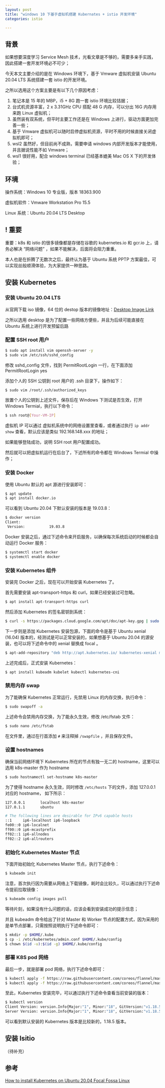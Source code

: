 ```yaml
---
layout: post
title: "windows 10 下基于虚拟机搭建 Kubernates + istio 开发环境"
categories: istio

---
```


## 背景

如果想要深度学习 Service Mesh 技术，光看文章是不够的，需要多亲手实践，因此搭建一套开发环境必不可少；

今天本文主要介绍的是在 Windows 环境下，基于 Vmware 虚拟机安装 Ubuntu 20.04 LTS 系统搭建一套 istio 的开发环境。

之所以选用这个方案主要是有以下几个原因考虑：

1. 笔记本是 15 年的 MBP，i5 + 8G 跑一套 istio 环境比较拮据；
2. 台式机资源丰富，2 x 3.31GHz CPU 搭配 48 G 内存，可以分出 16G 内存用来跑 Linux 虚拟机；
3. 虽然装有双系统，但平时主要工作还是在 Windows 上进行，驱动方面更加完善一些；
4. 基于 Vmware 虚拟机可以随时启停虚拟机资源，平时不用的时候直接关闭虚拟机即可；
5. wsl2 虽然好，但目前尚不成熟，需要申请 windows 内部开发版本才能使用，并且据说性能不如 Vmware；
6. wsl1 很好用，配合 windows terminal 已经基本媲美 Mac OS X 下的开发体验；

## 环境

操作系统：Windows 10 专业版，版本 18363.900

虚拟机软件：Vmware Workstation Pro 15.5

Linux 系统：Ubuntu 20.04 LTS Desktop

## ! 重要

重要：k8s 和 istio 的很多镜像都是存储在谷歌的 kubernetes.io 和 gcr.io 上，请务必解决 “网络问题” ，如果不能解决，后面将会阻力重重。

本人也是在折腾了无数次之后，最终认为基于 Ubuntu 系统 PPTP 方案最佳，可以实现丝般顺滑体验，为大家提供一种思路。

## 安装 Kubernetes

### 安装 Ubuntu 20.04 LTS 

从官网下载 iso 镜像，64 位的 destop 版本的镜像地址：[Desktop Image Link](https://releases.ubuntu.com/20.04/ubuntu-20.04-desktop-amd64.iso)

之所以选用 desktop 是为了配置一些网络方便些，并且为后续可能直接在 Ubuntu 系统上进行开发预留后路

### 配置 SSH root 用户

```bash
$ sudo apt install vim openssh-server -y
$ sudo vim /etc/ssh/sshd_config
```

修改 sshd_config 文件，找到 PermitRootLogin 一行，在下面添加 PermitRootLogin yes

添加个人的 SSH 公钥到 root 用户的 .ssh  目录下，操作如下：

```bash
$ sudo vim /root/.ssh/authorized_keys
```

放置个人的公钥到上述文件，保存后在 Windows 下测试是否生效，打开 Windows Termial，执行以下命令：

```bash
$ ssh root@[Your-VM-IP]
```

虚拟机 IP 可以通过 虚拟机系统中的网络设置里查看，或者通过执行 `ip addr show` 查看，默认应该是类似 192.168.148.xxx 的地址；

如果能够登陆成功，说明 SSH root 用户配置成功。

然后就可以把虚拟机运行在后台了，下述所有的命令都在 Windows Termial 中操作；

### 安装 Docker

使用 Ubuntu 默认的 apt 源进行安装即可：

```bash
$ apt update
$ apt install docker.io
```

可以看到 Ubuntu 20.04 下默认安装的版本是  19.03.8：

```bash
$ docker version
Client:
 Version:           19.03.8
```

Docker 安装之后，通过下述命令来开启服务，以确保每次系统启动的时候都会自动运行 Docker 服务：

```bash
$ systemctl start docker
$ systemctl enable docker
```

### 安装 Kubernetes 组件

安装完 Docker 之后，现在可以开始安装 Kubernetes 了。

首先需要安装 apt-transport-https 和 curl，如果已经安装过可忽略。

```bash
$ apt install apt-transport-https curl
```

然后添加 Kubernetes 的签名密钥到系统：

```bash
$ curl -s https://packages.cloud.google.com/apt/doc/apt-key.gpg | sudo apt-key add
```

下一步则是添加 Kubernetes 安装包源，下面的命令是基于 Ubuntu xenial (16.04) 版本的，经测试是可以正常安装的，如果想基于 Ubuntu 20.04 的源安装，也可以将下述命令中的 xenial 替换成 focal 。

```bash
$ apt-add-repository "deb http://apt.kubernetes.io/ kubernetes-xenial main"
```

上述完成后，正式安装 Kubernetes：

```bash
$ apt install kubeadm kubelet kubectl kubernetes-cni
```

### 禁用内存 swap

为了能确保 Kubernetes 正常运行，先禁用 Linux 的内存交换，执行命令：

```bash
$ sudo swapoff -a
```

上述命令会禁用内存交换，为了能永久生效，修改 /etc/fstab 文件：

```bash
$ sudo nano /etc/fstab
```

在文件里，通过在行首添加 `#` 来注释掉 `/swapfile` ，并且保存文件。

### 设置 hostnames

确保当前网络环境下 Kubernetes 所在的节点有独一无二的 hostname，这里可以选用 k8s-master 作为 hostname

```bash
$ sudo hostnamectl set-hostname k8s-master
```

为了使得 hostname 永久生效，同时修改 `/etc/hosts` 下的文件，添加 127.0.0.1 对应的 hostname， 如下所示：

```bash
127.0.0.1       localhost k8s-master
127.0.1.1       ubuntu

# The following lines are desirable for IPv6 capable hosts
::1     ip6-localhost ip6-loopback
fe00::0 ip6-localnet
ff00::0 ip6-mcastprefix
ff02::1 ip6-allnodes
ff02::2 ip6-allrouters
```

### 初始化 Kubernetes Master 节点

下面开始初始化 Kubernetes Master 节点，执行下述命令：

```bash
$ kubeadm init
```

注意，首次执行因为需要从网络上下载镜像，耗时会比较久，可以通过执行下述命令提前拉取镜像：

```bash
$ kubeadm config images pull
```

等待片刻，如果没有什么问题的话，应该会看到安装成功的提示信息；

并且 kubeadm 命令给出了针对 Master 和 Worker 节点的配置方式，因为采用的是单节点部署，只需按照说明执行下述命令即可：

```bash
$ mkdir -p $HOME/.kube
$ cp -i /etc/kubernetes/admin.conf $HOME/.kube/config
$ chown $(id -u):$(id -g) $HOME/.kube/config
```

### 部署 K8S pod 网络

最后一步，就是部署 pod 网络，执行下述命令即可：

```bash
$ kubectl apply -f https://raw.githubusercontent.com/coreos/flannel/master/Documentation/kube-flannel.yml
$ kubectl apply -f https://raw.githubusercontent.com/coreos/flannel/master/Documentation/k8s-manifests/kube-flannel-rbac.yml
```

至此，Kubernetes 安装完毕，可以通过执行下述命令查看当前安装的版本：

```bash
$ kubectl version
Client Version: version.Info{Major:"1", Minor:"18", GitVersion:"v1.18.5", GitCommit:"e6503f8d8f769ace2f338794c914a96fc335df0f", GitTreeState:"clean", BuildDate:"2020-06-26T03:47:41Z", GoVersion:"go1.13.9", Compiler:"gc", Platform:"linux/amd64"}
Server Version: version.Info{Major:"1", Minor:"18", GitVersion:"v1.18.5", GitCommit:"e6503f8d8f769ace2f338794c914a96fc335df0f", GitTreeState:"clean", BuildDate:"2020-06-26T03:39:24Z", GoVersion:"go1.13.9", Compiler:"gc", Platform:"linux/amd64"}
```

可以看到默认安装的 Kubernetes  版本是比较新的，1.18.5 版本。

## 安装 Isitio

（待补充）

## 参考

[How to install Kubernetes on Ubuntu 20.04 Focal Fossa Linux](https://linuxconfig.org/how-to-install-kubernetes-on-ubuntu-20-04-focal-fossa-linux)
